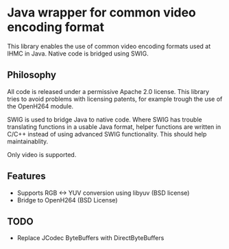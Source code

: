 # Java wrapper for common video encoding format

This library enables the use of common video encoding formats used at IHMC in Java. Native code is bridged using SWIG.

## Philosophy

All code is released under a permissive Apache 2.0 license. This library tries to avoid problems with licensing patents, for example trough the use of the OpenH264 module.

SWIG is used to bridge Java to native code. Where SWIG has trouble translating functions in a usable Java format, helper functions are written in C/C++ instead of using advanced SWIG functionality. This should help maintainablity.

Only video is supported.

## Features

- Supports RGB <-> YUV conversion using libyuv (BSD license)
- Bridge to OpenH264 (BSD License)


## TODO

- Replace JCodec ByteBuffers with DirectByteBuffers